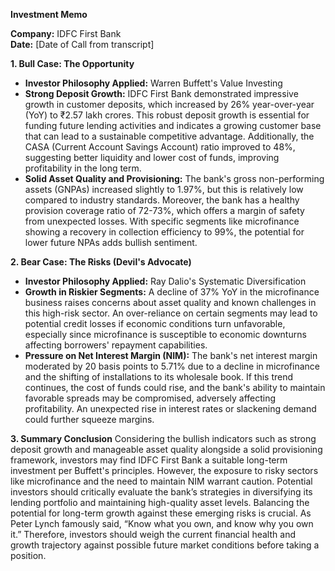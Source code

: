 **Investment Memo**

**Company:** IDFC First Bank  
**Date:** [Date of Call from transcript]

**1. Bull Case: The Opportunity**
*   **Investor Philosophy Applied:** Warren Buffett's Value Investing
*   **Strong Deposit Growth:** IDFC First Bank demonstrated impressive growth in customer deposits, which increased by 26% year-over-year (YoY) to ₹2.57 lakh crores. This robust deposit growth is essential for funding future lending activities and indicates a growing customer base that can lead to a sustainable competitive advantage. Additionally, the CASA (Current Account Savings Account) ratio improved to 48%, suggesting better liquidity and lower cost of funds, improving profitability in the long term.
*   **Solid Asset Quality and Provisioning:** The bank's gross non-performing assets (GNPAs) increased slightly to 1.97%, but this is relatively low compared to industry standards. Moreover, the bank has a healthy provision coverage ratio of 72-73%, which offers a margin of safety from unexpected losses. With specific segments like microfinance showing a recovery in collection efficiency to 99%, the potential for lower future NPAs adds bullish sentiment.

**2. Bear Case: The Risks (Devil's Advocate)**
*   **Investor Philosophy Applied:** Ray Dalio's Systematic Diversification
*   **Growth in Riskier Segments:** A decline of 37% YoY in the microfinance business raises concerns about asset quality and known challenges in this high-risk sector. An over-reliance on certain segments may lead to potential credit losses if economic conditions turn unfavorable, especially since microfinance is susceptible to economic downturns affecting borrowers' repayment capabilities.
*   **Pressure on Net Interest Margin (NIM):** The bank's net interest margin moderated by 20 basis points to 5.71% due to a decline in microfinance and the shifting of installations to its wholesale book. If this trend continues, the cost of funds could rise, and the bank's ability to maintain favorable spreads may be compromised, adversely affecting profitability. An unexpected rise in interest rates or slackening demand could further squeeze margins.

**3. Summary Conclusion**
Considering the bullish indicators such as strong deposit growth and manageable asset quality alongside a solid provisioning framework, investors may find IDFC First Bank a suitable long-term investment per Buffett's principles. However, the exposure to risky sectors like microfinance and the need to maintain NIM warrant caution. Potential investors should critically evaluate the bank’s strategies in diversifying its lending portfolio and maintaining high-quality asset levels. Balancing the potential for long-term growth against these emerging risks is crucial. As Peter Lynch famously said, “Know what you own, and know why you own it.” Therefore, investors should weigh the current financial health and growth trajectory against possible future market conditions before taking a position.